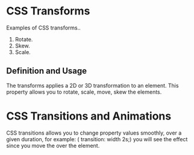 # CSS Transforms

Examples of CSS transforms..

1. Rotate.
2. Skew. 
3. Scale. 

## Definition and Usage
The transforms applies a 2D or 3D transformation to an element. This property allows you to rotate, scale, move, skew the elements.

# CSS Transitions and Animations

CSS transitions allows you to change property values smoothly, over a given duration, for example: ( transition: width 2s;) you will see the effect since you move the over the element.